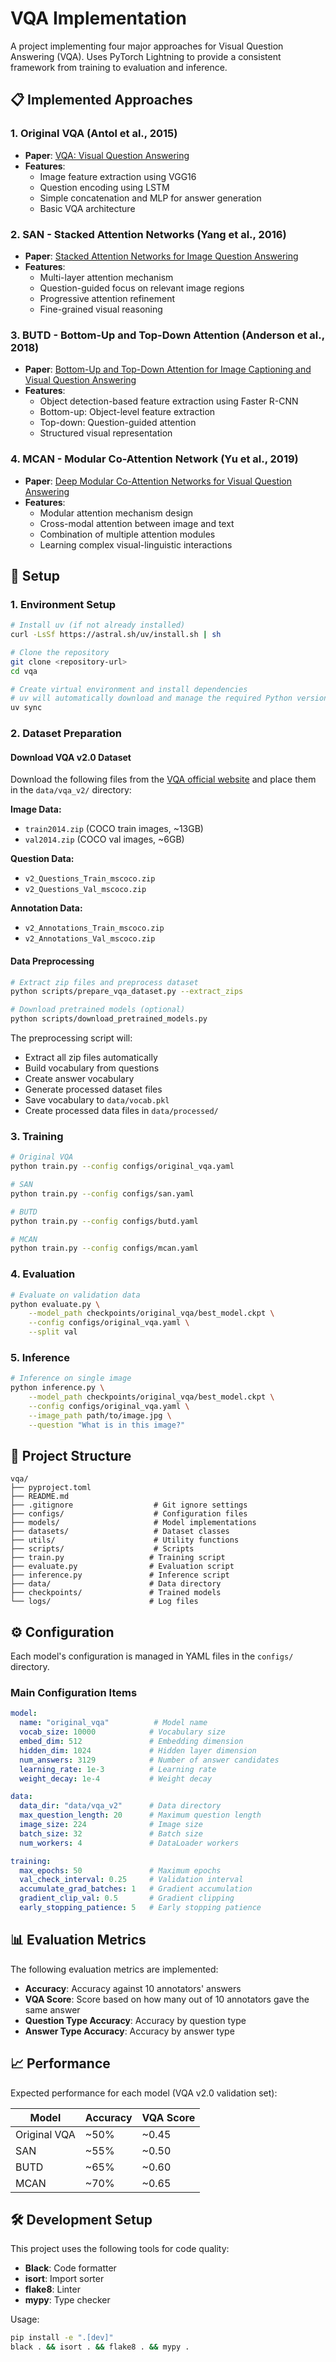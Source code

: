 # VQA Implementation

A project implementing four major approaches for Visual Question Answering (VQA). Uses PyTorch Lightning to provide a consistent framework from training to evaluation and inference.

## 📋 Implemented Approaches

### 1. Original VQA (Antol et al., 2015)
- **Paper**: [VQA: Visual Question Answering](https://arxiv.org/abs/1505.00468)
- **Features**: 
  - Image feature extraction using VGG16
  - Question encoding using LSTM
  - Simple concatenation and MLP for answer generation
  - Basic VQA architecture

### 2. SAN - Stacked Attention Networks (Yang et al., 2016)
- **Paper**: [Stacked Attention Networks for Image Question Answering](https://arxiv.org/abs/1511.02274)
- **Features**:
  - Multi-layer attention mechanism
  - Question-guided focus on relevant image regions
  - Progressive attention refinement
  - Fine-grained visual reasoning

### 3. BUTD - Bottom-Up and Top-Down Attention (Anderson et al., 2018)
- **Paper**: [Bottom-Up and Top-Down Attention for Image Captioning and Visual Question Answering](https://arxiv.org/abs/1707.07998)
- **Features**:
  - Object detection-based feature extraction using Faster R-CNN
  - Bottom-up: Object-level feature extraction
  - Top-down: Question-guided attention
  - Structured visual representation

### 4. MCAN - Modular Co-Attention Network (Yu et al., 2019)
- **Paper**: [Deep Modular Co-Attention Networks for Visual Question Answering](https://arxiv.org/abs/1906.10770)
- **Features**:
  - Modular attention mechanism design
  - Cross-modal attention between image and text
  - Combination of multiple attention modules
  - Learning complex visual-linguistic interactions

## 🚀 Setup

### 1. Environment Setup

```bash
# Install uv (if not already installed)
curl -LsSf https://astral.sh/uv/install.sh | sh

# Clone the repository
git clone <repository-url>
cd vqa

# Create virtual environment and install dependencies
# uv will automatically download and manage the required Python version (3.11)
uv sync
```

### 2. Dataset Preparation

#### Download VQA v2.0 Dataset

Download the following files from the [VQA official website](https://visualqa.org/download.html) and place them in the `data/vqa_v2/` directory:

**Image Data:**
- `train2014.zip` (COCO train images, ~13GB)
- `val2014.zip` (COCO val images, ~6GB)

**Question Data:**
- `v2_Questions_Train_mscoco.zip`
- `v2_Questions_Val_mscoco.zip`

**Annotation Data:**
- `v2_Annotations_Train_mscoco.zip`
- `v2_Annotations_Val_mscoco.zip`

#### Data Preprocessing

```bash
# Extract zip files and preprocess dataset
python scripts/prepare_vqa_dataset.py --extract_zips

# Download pretrained models (optional)
python scripts/download_pretrained_models.py
```

The preprocessing script will:
- Extract all zip files automatically
- Build vocabulary from questions
- Create answer vocabulary
- Generate processed dataset files
- Save vocabulary to `data/vocab.pkl`
- Create processed data files in `data/processed/`

### 3. Training

```bash
# Original VQA
python train.py --config configs/original_vqa.yaml

# SAN
python train.py --config configs/san.yaml

# BUTD
python train.py --config configs/butd.yaml

# MCAN
python train.py --config configs/mcan.yaml
```


### 4. Evaluation

```bash
# Evaluate on validation data
python evaluate.py \
    --model_path checkpoints/original_vqa/best_model.ckpt \
    --config configs/original_vqa.yaml \
    --split val
```

### 5. Inference

```bash
# Inference on single image
python inference.py \
    --model_path checkpoints/original_vqa/best_model.ckpt \
    --config configs/original_vqa.yaml \
    --image_path path/to/image.jpg \
    --question "What is in this image?"
```

## 📁 Project Structure

```
vqa/
├── pyproject.toml
├── README.md
├── .gitignore                  # Git ignore settings
├── configs/                    # Configuration files
├── models/                     # Model implementations
├── datasets/                   # Dataset classes
├── utils/                      # Utility functions
├── scripts/                    # Scripts
├── train.py                   # Training script
├── evaluate.py                # Evaluation script
├── inference.py               # Inference script
├── data/                      # Data directory
├── checkpoints/               # Trained models
└── logs/                      # Log files
```

## ⚙️ Configuration

Each model's configuration is managed in YAML files in the `configs/` directory.

### Main Configuration Items

```yaml
model:
  name: "original_vqa"          # Model name
  vocab_size: 10000            # Vocabulary size
  embed_dim: 512               # Embedding dimension
  hidden_dim: 1024             # Hidden layer dimension
  num_answers: 3129            # Number of answer candidates
  learning_rate: 1e-3          # Learning rate
  weight_decay: 1e-4           # Weight decay

data:
  data_dir: "data/vqa_v2"      # Data directory
  max_question_length: 20      # Maximum question length
  image_size: 224              # Image size
  batch_size: 32               # Batch size
  num_workers: 4               # DataLoader workers

training:
  max_epochs: 50               # Maximum epochs
  val_check_interval: 0.25     # Validation interval
  accumulate_grad_batches: 1   # Gradient accumulation
  gradient_clip_val: 0.5       # Gradient clipping
  early_stopping_patience: 5   # Early stopping patience
```

## 📊 Evaluation Metrics

The following evaluation metrics are implemented:

- **Accuracy**: Accuracy against 10 annotators' answers
- **VQA Score**: Score based on how many out of 10 annotators gave the same answer
- **Question Type Accuracy**: Accuracy by question type
- **Answer Type Accuracy**: Accuracy by answer type

## 📈 Performance

Expected performance for each model (VQA v2.0 validation set):

| Model | Accuracy | VQA Score |
|-------|----------|-----------|
| Original VQA | ~50% | ~0.45 |
| SAN | ~55% | ~0.50 |
| BUTD | ~65% | ~0.60 |
| MCAN | ~70% | ~0.65 |

## 🛠️ Development Setup

This project uses the following tools for code quality:

- **Black**: Code formatter
- **isort**: Import sorter  
- **flake8**: Linter
- **mypy**: Type checker

Usage:

```bash
pip install -e ".[dev]"
black . && isort . && flake8 . && mypy .
```
